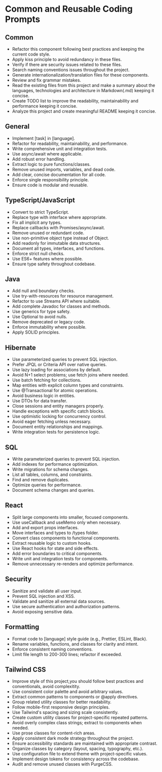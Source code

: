 # Common and Reusable Coding Prompts

## Common

- Refactor this component following best practices and keeping the current code style.
- Apply kiss principle to avoid redundancy in these files.
- Verify if there are security issues related to these files.
- Search naming conventions issues throughout the project.
- Generate internationalization/translation files for these components.
- Review and fix grammar mistakes.
- Read the existing files from this project and make a summary about the languages,
technologies and architecture in Markdown(.md) keeping it concise.
- Create TODO list to improve the readability, maintainability and performance keeping it concise.
- Analyze this project and create meaningful README keeping it concise.

## General

- Implement [task] in [language].
- Refactor for readability, maintainability, and performance.
- Write comprehensive unit and integration tests.
- Use async/await where applicable.
- Add robust error handling.
- Extract logic to pure functions/classes.
- Remove unused imports, variables, and dead code.
- Add clear, concise documentation for all code.
- Enforce single responsibility principle.
- Ensure code is modular and reusable.

## TypeScript/JavaScript

- Convert to strict TypeScript.
- Replace type with interface where appropriate.
- Fix all implicit any types.
- Replace callbacks with Promises/async/await.
- Remove unused or redundant code.
- Use non-primitive object type instead of Object.
- Add readonly for immutable data structures.
- Document all types, interfaces, and functions.
- Enforce strict null checks.
- Use ES6+ features where possible.
- Ensure type safety throughout codebase.

## Java

- Add null and boundary checks.
- Use try-with-resources for resource management.
- Refactor to use Streams API where suitable.
- Add complete Javadoc for classes and methods.
- Use generics for type safety.
- Use Optional to avoid nulls.
- Remove deprecated or legacy code.
- Enforce immutability where possible.
- Apply SOLID principles.

## Hibernate

- Use parameterized queries to prevent SQL injection.
- Prefer JPQL or Criteria API over native queries.
- Use lazy loading for associations by default.
- Avoid N+1 select problems; use fetch joins where needed.
- Use batch fetching for collections.
- Map entities with explicit column types and constraints.
- Use @Transactional for atomic operations.
- Avoid business logic in entities.
- Use DTOs for data transfer.
- Close sessions and entity managers properly.
- Handle exceptions with specific catch blocks.
- Use optimistic locking for concurrency control.
- Avoid eager fetching unless necessary.
- Document entity relationships and mappings.
- Write integration tests for persistence logic.

## SQL

- Write parameterized queries to prevent SQL injection.
- Add indexes for performance optimization.
- Write migrations for schema changes.
- List all tables, columns, and constraints.
- Find and remove duplicates.
- Optimize queries for performance.
- Document schema changes and queries.

## React

- Split large components into smaller, focused components.
- Use useCallback and useMemo only when necessary.
- Add and export props interfaces.
- Move interfaces and types to /types folder.
- Convert class components to functional components.
- Extract reusable logic to custom hooks.
- Use React hooks for state and side effects.
- Add error boundaries to critical components.
- Write unit and integration tests for components.
- Remove unnecessary re-renders and optimize performance.

## Security

- Sanitize and validate all user input.
- Prevent SQL injection and XSS.
- Validate and sanitize all external data sources.
- Use secure authentication and authorization patterns.
- Avoid exposing sensitive data.

## Formatting

- Format code to [language] style guide (e.g., Prettier, ESLint, Black).
- Rename variables, functions, and classes for clarity and intent.
- Enforce consistent naming conventions.
- Limit file length to 200-300 lines; refactor if exceeded.

## Tailwind CSS

- Improve style of this project,you should follow best practices and conventionals, avoid complexitity.
- Use consistent color palette and avoid arbitrary values.
- Extract common patterns to components or @apply directives.
- Group related utility classes for better readability.
- Follow mobile-first responsive design principles.
- Use Tailwind's spacing and sizing scale consistently.
- Create custom utility classes for project-specific repeated patterns.
- Avoid overly complex class strings; extract to components when needed.
- Use prose classes for content-rich areas.
- Apply consistent dark mode strategy throughout the project.
- Ensure accessibility standards are maintained with appropriate contrast.
- Organize classes by category (layout, spacing, typography, etc.).
- Use configuration file to extend theme with project-specific values.
- Implement design tokens for consistency across the codebase.
- Audit and remove unused classes with PurgeCSS.
